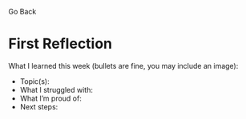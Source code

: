 Go Back 
# First Reflection
What I learned this week (bullets are fine, you may include an image):

- Topic(s):
- What I struggled with:
- What I’m proud of:
- Next steps:

